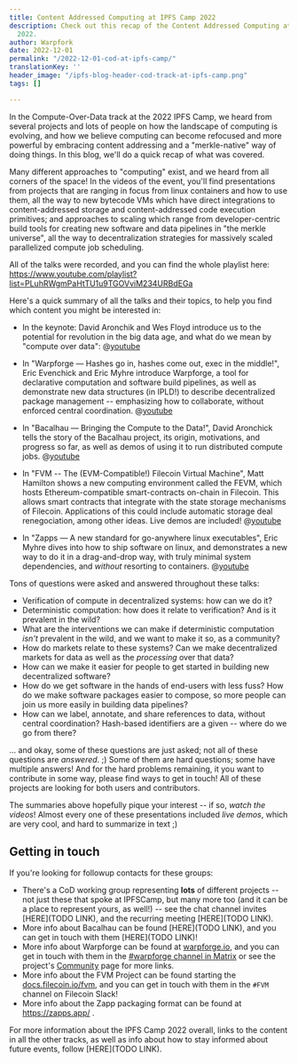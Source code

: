 ```yaml
---
title: Content Addressed Computing at IPFS Camp 2022
description: Check out this recap of the Content Addressed Computing at IPFS Camp
  2022.
author: Warpfork
date: 2022-12-01
permalink: "/2022-12-01-cod-at-ipfs-camp/"
translationKey: ''
header_image: "/ipfs-blog-header-cod-track-at-ipfs-camp.png"
tags: []

---
```

In the Compute-Over-Data track at the 2022 IPFS Camp, we heard from several projects and lots of people on how the landscape of computing is evolving, and how we believe computing can become refocused and more powerful by embracing content addressing and a "merkle-native" way of doing things.  In this blog, we'll do a quick recap of what was covered.

Many different approaches to "computing" exist, and we heard from all corners of the space!  In the videos of the event, you'll find presentations from projects that are ranging in focus from linux containers and how to use them, all the way to new bytecode VMs which have direct integrations to content-addressed storage and content-addressed code execution primitives; and approaches to scaling which range from developer-centric build tools for creating new software and data pipelines in "the merkle universe", all the way to decentralization strategies for massively scaled parallelized compute job scheduling.

All of the talks were recorded, and you can find the whole playlist here: https://www.youtube.com/playlist?list=PLuhRWgmPaHtTU1u9TGOVviM234URBdEGa

Here's a quick summary of all the talks and their topics, to help you find which content you might be interested in:

* In the keynote: David Aronchik and Wes Floyd introduce us to the potential for revolution in the big data age, and what do we mean by "compute over data":
@[youtube](7XczBBxYTB4)
 
* In "Warpforge — Hashes go in, hashes come out, exec in the middle!", Eric Evenchick and Eric Myhre introduce Warpforge, a tool for declarative computation and software build pipelines, as well as demonstrate new data structures (in IPLD!) to describe decentralized package management -- emphasizing how to collaborate, without enforced central coordination.
 @[youtube](wcOjT580iaI)
 
* In "Bacalhau — Bringing the Compute to the Data!", David Aronchick tells the story of the Bacalhau project, its origin, motivations, and progress so far, as well as demos of using it to run distributed compute jobs.
 @[youtube](Xj3n0uvQSCM)

* In "FVM -- The (EVM-Compatible!) Filecoin Virtual Machine", Matt Hamilton shows a new computing environment called the FEVM, which hosts Ethereum-compatible smart-contracts on-chain in Filecoin.  This allows smart contracts that integrate with the state storage mechanisms of Filecoin. Applications of this could include automatic storage deal renegociation, among other ideas.  Live demos are included!
@[youtube](tLJ-ys2G8tU)
 
* In "Zapps — A new standard for go-anywhere linux executables", Eric Myhre dives into how to ship software on linux, and demonstrates a new way to do it in a drag-and-drop way, with truly minimal system dependencies, and _without_ resorting to containers.
@[youtube](Q33LgKAwpZU)


Tons of questions were asked and answered throughout these talks:

* Verification of compute in decentralized systems: how can we do it?
* Deterministic computation: how does it relate to verification?  And is it prevalent in the wild?
* What are the interventions we can make if deterministic computation _isn't_ prevalent in the wild, and we want to make it so, as a community?
* How do markets relate to these systems?  Can we make decentralized markets for data as well as the _processing_ over that data?
* How can we make it easier for people to get started in building new decentralized software?
* How do we get software in the hands of end-users with less fuss?  How do we make software packages easier to compose, so more people can join us more easily in building data pipelines?
* How can we label, annotate, and share references to data, without central coordination?  Hash-based identifiers are a given -- where do we go from there?

... and okay, some of these questions are just asked; not all of these questions are _answered_.  ;)  Some of them are hard questions; some have multiple answers!  And for the hard problems remaining, it you want to contribute in some way, please find ways to get in touch!  All of these projects are looking for both users and contributors.

The summaries above hopefully pique your interest -- if so, _watch the videos_!  Almost every one of these presentations included _live demos_, which are very cool, and hard to summarize in text ;)

## Getting in touch

If you're looking for followup contacts for these groups:

* There's a CoD working group representing **lots** of different projects -- not just these that spoke at IPFSCamp, but many more too (and it can be a place to represent yours, as well!) -- see the chat channel invites [HERE](TODO LINK), and the recurring meeting [HERE](TODO LINK).
* More info about Bacalhau can be found [HERE](TODO LINK), and you can get in touch with them [HERE](TODO LINK)!
* More info about Warpforge can be found at [warpforge.io](http://warpforge.io/), and you can get in touch with them in the [#warpforge channel in Matrix](https://matrix.to/#/#warpforge:matrix.org) or see the project's [Community](https://warpforge.notion.site/Community-676332742afa4276be571f7d035d55db) page for more links.
* More info about the FVM Project can be found starting the [docs.filecoin.io/fvm](https://docs.filecoin.io/fvm/basics/introduction/), and you can get in touch with them in the `#FVM` channel on Filecoin Slack!
* More info about the Zapp packaging format can be found at https://zapps.app/ .

For more information about the IPFS Camp 2022 overall, links to the content in all the other tracks, as well as info about how to stay informed about future events, follow [HERE](TODO LINK).